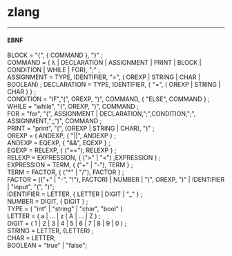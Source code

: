 # zlang
---
#### EBNF


BLOCK = "{", { COMMAND }, "}" ;  
COMMAND = ( λ | DECLARATION | ASSIGNMENT | PRINT | BLOCK | CONDITION | WHILE | FOR), ";" ;  
ASSIGNMENT = TYPE, IDENTIFIER, "=", ( OREXP | STRING | CHAR | BOOLEAN) ;
DECLARATION = TYPE, IDENTIFIER, { "=", ( OREXP | STRING | CHAR ) } ;  
CONDITION = "IF","(", OREXP, ")", COMMAND, { "ELSE", COMMAND } ;  
WHILE = "while", "(", OREXP, ")", COMMAND ;  
FOR = "for", "(", ASSIGNMENT | DECLARATION,";",CONDITION,";", ASSIGNMENT,";,")", COMMAND ;  
PRINT = "print", "(", (OREXP | STRING | CHAR), ")" ;  
OREXP = ( ANDEXP, { "||", ANDEXP  } ;  
ANDEXP = EQEXP, { "&&", EQEXP } ;  
EQEXP = RELEXP, { ("=="), RELEXP } ;  
RELEXP = EXPRESSION, { (">" | "<") ,EXPRESSION } ;  
EXPRESSION = TERM, { ("+" | "-"), TERM } ;  
TERM = FACTOR, { ("*" | "/"), FACTOR } ;  
FACTOR = (("+" | "-", "!"), FACTOR) | NUMBER | "(", OREXP, ")" | IDENTIFIER | "input", "(", ")";  
IDENTIFIER = LETTER, { LETTER | DIGIT | "_" } ;  
NUMBER = DIGIT, { DIGIT } ;  
TYPE = ( "int" | "string" | "char", "bool" )  
LETTER = ( a | ... | z | A | ... | Z ) ;  
DIGIT = ( 1 | 2 | 3 | 4 | 5 | 6 | 7 | 8 | 9 | 0 ) ;  
STRING = LETTER, {LETTER} ;  
CHAR = LETTER;  
BOOLEAN = "true" | "false";
